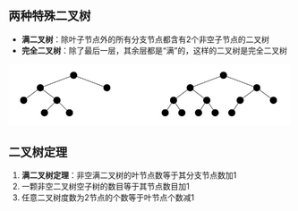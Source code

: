 ## 两种特殊二叉树

* **满二叉树**：除叶子节点外的所有分支节点都含有2个非空子节点的二叉树
* **完全二叉树**：除了最后一层，其余层都是“满”的，这样的二叉树是完全二叉树

![](../pic/al-tree-1.png)

## 二叉树定理

1. **满二叉树定理**：非空满二叉树的叶节点数等于其分支节点数加1
2. 一颗非空二叉树空子树的数目等于其节点数目加1
3. 任意二叉树度数为2节点的个数等于叶节点个数减1